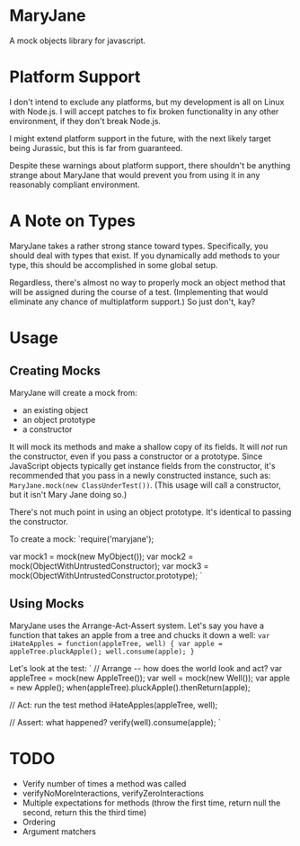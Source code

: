 MaryJane
========
A mock objects library for javascript.

Platform Support
================
I don't intend to exclude any platforms, but my development is all on Linux with Node.js. I will accept patches to fix broken functionality in any other environment, if they don't break Node.js.

I might extend platform support in the future, with the next likely target being Jurassic, but this is far from guaranteed.

Despite these warnings about platform support, there shouldn't be anything strange about MaryJane that would prevent you from using it in any reasonably compliant environment.

A Note on Types
===============
MaryJane takes a rather strong stance toward types. Specifically, you should deal with types that exist. If you dynamically add methods to your type, this should be accomplished in some global setup.

Regardless, there's almost no way to properly mock an object method that will be assigned during the course of a test. (Implementing that would eliminate any chance of multiplatform support.) So just don't, kay?

Usage
=====

Creating Mocks
--------------
MaryJane will create a mock from:
 * an existing object
 * an object prototype
 * a constructor

It will mock its methods and make a shallow copy of its fields. It will *not* run the constructor, even if you pass a constructor or a prototype. Since JavaScript objects typically get instance fields from the constructor, it's recommended that you pass in a newly constructed instance, such as: `MaryJane.mock(new ClassUnderTest())`. (This usage will call a constructor, but it isn't Mary Jane doing so.)

There's not much point in using an object prototype. It's identical to passing the constructor.

To create a mock:
`require('maryjane');

var mock1 = mock(new MyObject());
var mock2 = mock(ObjectWithUntrustedConstructor);
var mock3 = mock(ObjectWithUntrustedConstructor.prototype);
`

Using Mocks
-----------
MaryJane uses the Arrange-Act-Assert system. Let's say you have a function that takes an apple from a tree and chucks it down a well:
`
var iHateApples = function(appleTree, well)
{
	var apple = appleTree.pluckApple();
	well.consume(apple);
}
`

Let's look at the test:
`
// Arrange -- how does the world look and act?
var appleTree = mock(new AppleTree());
var well = mock(new Well());
var apple = new Apple();
when(appleTree).pluckApple().thenReturn(apple);

// Act: run the test method
iHateApples(appleTree, well);

// Assert: what happened?
verify(well).consume(apple);
`


TODO
====
 * Verify number of times a method was called
 * verifyNoMoreInteractions, verifyZeroInteractions
 * Multiple expectations for methods (throw the first time, return null the second, return this the third time)
 * Ordering
 * Argument matchers
